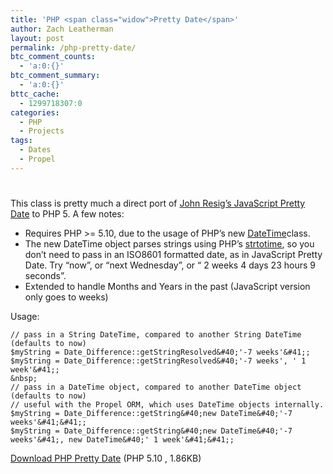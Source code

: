 ```yaml
---
title: 'PHP <span class="widow">Pretty Date</span>'
author: Zach Leatherman
layout: post
permalink: /php-pretty-date/
btc_comment_counts:
  - 'a:0:{}'
btc_comment_summary:
  - 'a:0:{}'
bttc_cache:
  - 1299718307:0
categories:
  - PHP
  - Projects
tags:
  - Dates
  - Propel
---
```

# 

This class is pretty much a direct port of [John Resig’s JavaScript Pretty Date][1] to PHP 5. A few notes:

 [1]: http://ejohn.org/blog/javascript-pretty-date/

*   Requires PHP >= 5.10, due to the usage of PHP’s new [DateTime][2]class.
*   The new DateTime object parses strings using PHP’s [strtotime][3], so you don’t need to pass in an ISO8601 formatted date, as in JavaScript Pretty Date. Try “now”, or “next Wednesday”, or “ 2 weeks 4 days 23 hours 9 seconds”.
*   Extended to handle Months and Years in the past (JavaScript version only goes to weeks)

 [2]: http://us3.php.net/manual/en/function.date-create.php
 [3]: http://us3.php.net/manual/en/function.strtotime.php

Usage:

    // pass in a String DateTime, compared to another String DateTime (defaults to now)
    $myString = Date_Difference::getStringResolved&#40;'-7 weeks'&#41;;
    $myString = Date_Difference::getStringResolved&#40;'-7 weeks', ' 1 week'&#41;;
    &nbsp;
    // pass in a DateTime object, compared to another DateTime object (defaults to now)
    // useful with the Propel ORM, which uses DateTime objects internally.
    $myString = Date_Difference::getString&#40;new DateTime&#40;'-7 weeks'&#41;&#41;;
    $myString = Date_Difference::getString&#40;new DateTime&#40;'-7 weeks'&#41;, new DateTime&#40;' 1 week'&#41;&#41;;

[Download PHP Pretty Date][4] (PHP 5.10 , 1.86KB)  


 [4]: http://www.zachleat.com/Projects/phpPrettyDate/Date_Difference.phps